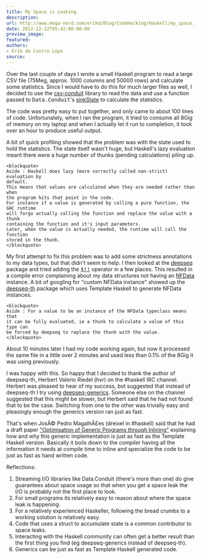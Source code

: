 ```yaml
---
title: My Space is Leaking.
description:
url: http://www.mega-nerd.com/erikd/Blog/CodeHacking/Haskell/my_space_is_leaking.html
date: 2012-12-22T05:42:00-00:00
preview_image:
featured:
authors:
- Erik de Castro Lopo
source:
---
```




<p>
Over the last couple of days I wrote a small Haskell program to read a large CSV
file (75Meg, approx. 1000 columns and 50000 rows) and calculate some statistics.
Since I would have to do this for much larger files as well, I decided to use
the
	<a href="http://hackage.haskell.org/package/csv-conduit/">
	csv-conduit</a>
library to read the data and use a function passed to <tt>Data.Conduit</tt>'s
	<a href="http://hackage.haskell.org/packages/archive/conduit/latest/doc/html/Data-Conduit-Util.html#v:sinkState">
	sinkState</a>
to calculate the statistics.
</p>

<p>
The code was pretty easy to put together, and only came to about 100 lines of
code.
Unfortunately, when I ran the program, it tried to consume all 8Gig of memory
on my laptop and when I actually let it run to completion, it took over an hour
to produce useful output.
</p>

<p>
A bit of quick profiling showed that the problem was with the state used to hold
the statistics.
The state itself wasn't huge, but Haskell's lazy evaluation meant there were a
huge number of thunks (pending calculations) piling up.
</p>

	<blockquote>
	Aside : Haskell does lazy (more correctly called non-strict) evaluation by
	default.
	This means that values are calculated when they are needed rather than when
	the program hits that point in the code.
	For instance if a value is generated by calling a pure function, the GHC runtime
	will forgo actually calling the function and replace the value with a thunk
	containing the function and it's input parameters.
	Later, when the value is actually needed, the runtime will call the function
	stored in the thunk.
	</blockquote>

<p>
My first attempt to fix this problem was to add some strictness annotations to
my data types, but that didn't seem to help.
I then looked at the
	<a href="http://hackage.haskell.org/package/deepseq/">
	deepseq</a>
package and tried adding the
	<a href="http://hackage.haskell.org/packages/archive/deepseq/1.3.0.1/doc/html/Control-DeepSeq.html#v:-36--33--33-">
	<tt>$!!</tt></a>
operator in a few places.
This resulted in a compile error complaining about my data structures not having
an
	<a href="http://hackage.haskell.org/packages/archive/deepseq/1.3.0.1/doc/html/Control-DeepSeq.html#t:NFData">
	NFData</a>
instance.
A bit of googling for &quot;custom NFData instance&quot; showed up the
	<a href="http://hackage.haskell.org/package/deepseq-th/">
	deepseq-th</a>
package which uses Template Haskell to generate NFData instances.
</p>

	<blockquote>
	Aside : For a value to be an instance of the NFData typeclass means that
	it can be fully evaluated, ie a thunk to calculate a value of this type can
	be forced by deepseq to replace the thunk with the value.
	</blockquote>

<p>
About 10 minutes later I had my code working again, but now it processed the same
file in a little over 2 minutes and used less than 0.1% of the 8Gig it was using
previously.
</p>

<p>
I was happy with this.
So happy that I decided to thank the author of deepseq-th, Herbert Valerio Riedel
(hvr) on the #haskell IRC channel.
Herbert was pleased to hear of my success, but suggested that instead of
deepseq-th I try using
	<a href="http://hackage.haskell.org/package/deepseq-generics/">
	deepseq-generics</a>.
Someone else on the channel suggested that this might be slower, but Herbert
said that he had not found that to be the case.
Switching from one to the other was trivially easy and pleasingly enough the
generics version ran just as fast.
</p>

<p>
That's when Jos&Atilde;&copy; Pedro Magalh&Atilde;&pound;es (dreixel in #haskell) said that he had a draft
paper
	<a href="http://dreixel.net/research/pdf/ogpi_draft.pdf">
	&quot;Optimisation of Generic Programs through Inlining&quot;</a>
explaining how and why this generic implementation is just as fast as the
Template Haskell version.
Basically it boils down to the compiler having all the information it needs at
compile time to inline and specialize the code to be just as fast as hand written
code.
</p>

<p>
Reflections:
</p>

<ol>
	<li>Streaming I/O libraries like Data.Conduit (there's more than one) do
		give guarantees about space usage so that when you get a space leak the
		I/O is probably not the first place to look.
		</li>
	<li>For small programs its relatively easy to reason about where the space
		leak is happening.
		</li>
	<li>For a relatively experienced Haskeller, following the bread crumbs to
		a working solution is relatively easy.
		</li>
	<li>Code that uses a struct to accumulate state is a common contributor to
		space leaks.
		</li>
	<li>Interacting with the Haskell community can often get a better result
		than the first thing you find (eg deepseq-generics instead of deepseq-th).
		</li>
	<li>Generics can be just as fast as Template Haskell generated code.
		</li>
</ol>


